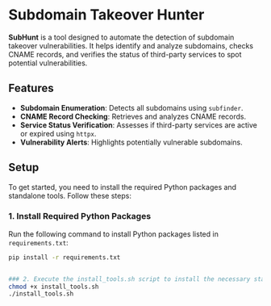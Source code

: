 # Subdomain Takeover Hunter

**SubHunt** is a tool designed to automate the detection of subdomain takeover vulnerabilities. It helps identify and analyze subdomains, checks CNAME records, and verifies the status of third-party services to spot potential vulnerabilities.

## Features

- **Subdomain Enumeration**: Detects all subdomains using `subfinder`.
- **CNAME Record Checking**: Retrieves and analyzes CNAME records.
- **Service Status Verification**: Assesses if third-party services are active or expired using `httpx`.
- **Vulnerability Alerts**: Highlights potentially vulnerable subdomains.

## Setup

To get started, you need to install the required Python packages and standalone tools. Follow these steps:

### 1. Install Required Python Packages

Run the following command to install Python packages listed in `requirements.txt`:

```bash
pip install -r requirements.txt


### 2. Execute the install_tools.sh script to install the necessary standalone tools:
chmod +x install_tools.sh
./install_tools.sh

